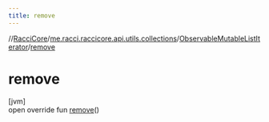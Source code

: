 ```yaml
---
title: remove
---
```

//[RacciCore](../../../index.html)/[me.racci.raccicore.api.utils.collections](../index.html)/[ObservableMutableListIterator](index.html)/[remove](remove.html)



# remove



[jvm]\
open override fun [remove](remove.html)()




